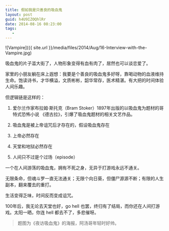 ```yaml
---
title: 假如我是只善良的吸血鬼
layout: post
guid: h4U9IZOQhlRr
date: 2014-08-16 08:23:00
tags:
   - 
---
```



![Vampire]({{ site.url }}/media/files/2014/Aug/16-Interview-with-the-Vampire.jpg)

吸血鬼的片子滥大街了，人物形象变得有血有肉了，居然也可以谈恋爱了。


家里的小朋友躺在床上遐想：我要是个善良的吸血鬼多好呀，靠喝动物的血液维持生命。饱读诗书，才华横溢，文质彬彬，韶华常存，医术精湛。有大把的时间体验人间乐趣。


但逻辑链是这样的：

1. 爱尔兰作家布拉姆·斯托克（Bram Stoker）1897年出版的以吸血鬼为题材的哥特式恐怖小说 《德古拉》，引爆了吸血鬼题材的相关文艺作品。

2. 吸血鬼是被上帝诅咒后才存在的，假设吸血鬼存在

3. 上帝必然存在

4. 天堂和地狱必然存在

5. 人间只不过是个过场（episode）


一个在人间游荡的吸血鬼，拥有不死之身，无异于打游戏永远不通关。

无限条命，但魂斗罗一直无法通关；无限个向日葵，但僵尸源源不断；有限的人生副本，翻来覆去的重打。

生活变得乏味，时间反而变成诅咒。


100年后，我无论去天堂也好，go hell 也罢，终归有了结局，而你还在人间打游戏。太阳一晒，你连 hell 都去不了，多悲催呀。


> 题图为《夜访吸血鬼》的海报，阿汤哥年轻时好帅。


